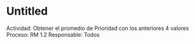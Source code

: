 # Untitled

Actividad: Obtener el promedio de Prioridad con los anteriores 4 valores
Proceso: RM 1.2
Responsable: Todos